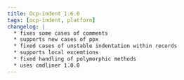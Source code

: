 ```yaml
---
title: Ocp-indent 1.6.0
tags: [ocp-indent, platform]
changelog: |
  * fixes some cases of comments
  * supports new cases of ppx
  * fixed cases of unstable indentation within records
  * supports local excemtions
  * fixed handling of polymorphic methods
  * uses cmdliner 1.0.0
---
```


